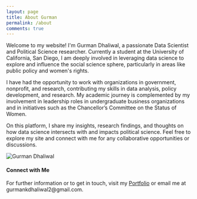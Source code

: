 ```yaml
---
layout: page
title: About Gurman
permalink: /about
comments: true
---
```


<div class="row justify-content-between">
<div class="col-md-8 pr-5">

<p>Welcome to my website! I'm Gurman Dhaliwal, a passionate Data Scientist and Political Science researcher. Currently a student at the University of California, San Diego, I am deeply involved in leveraging data science to explore and influence the social science sphere, particularly in areas like public policy and women's rights.</p>

<p>I have had the opportunity to work with organizations in government, nonprofit, and research, contributing my skills in data analysis, policy development, and research. My academic journey is complemented by my involvement in leadership roles in undergraduate business organizations and in initiatives such as the Chancellor’s Committee on the Status of Women.</p>

<p>On this platform, I share my insights, research findings, and thoughts on how data science intersects with and impacts political science. Feel free to explore my site and connect with me for any collaborative opportunities or discussions.</p>

<p class="mb-5"><img class="shadow-lg" src="{{site.baseurl}}/assets/images/me.png" alt="Gurman Dhaliwal" /></p> <!-- Replace 'your-photo.png' with an actual image file name -->

<h4>Connect with Me</h4>

<p>For further information or to get in touch, visit my <a href="https://gkd-stack.github.io/portfolio/">Portfolio</a> or email me at gurmankdhaliwal2@gmail.com.</p>

</div>

<div class="col-md-4">
    <!-- You can add a sidebar here if you want. For example, a list of your latest publications or upcoming talks. -->
</div>
</div>

